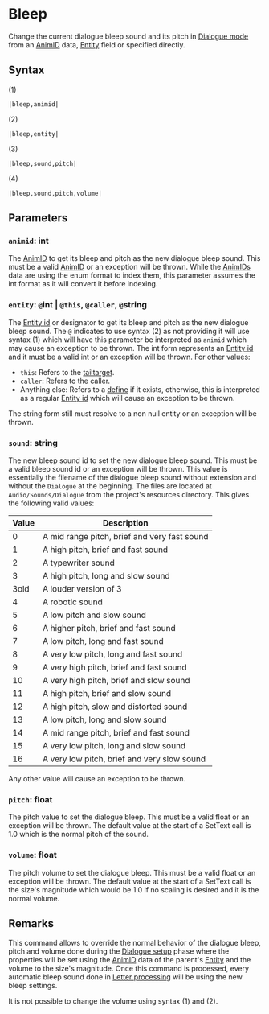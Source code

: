 # Bleep

Change the current dialogue bleep sound and its pitch in [Dialogue mode](../Dialogue%20mode.md) from an [AnimID](../../Enums%20and%20IDs/AnimIDs.md) data, [Entity](../../Entities/Entity.md) field or specified directly.

## Syntax

(1)

````
|bleep,animid|
````

(2)

````
|bleep,entity|
````

(3)

````
|bleep,sound,pitch|
````

(4)

````
|bleep,sound,pitch,volume|
````

## Parameters

### `animid`: int

The [AnimID](../../Enums%20and%20IDs/AnimIDs.md) to get its bleep and pitch as the new dialogue bleep sound. This must be a valid [AnimID](../../Enums%20and%20IDs/AnimIDs.md) or an exception will be thrown. While the [AnimIDs](../../Enums%20and%20IDs/AnimIDs.md) data are using the enum format to index them, this parameter assumes the int format as it will convert it before indexing.

### `entity`: `@`int | `@this`, `@caller`, `@`string

The [Entity id](../Common%20commands%20id%20schemes/Entity%20id.md) or designator to get its bleep and pitch as the new dialogue bleep sound. The `@` indicates to use syntax (2) as not providing it will use syntax (1) which will have this parameter be interpreted as `animid` which may cause an exception to be thrown. The int form represents an [Entity id](../Common%20commands%20id%20schemes/Entity%20id.md) and it must be a valid int or an exception will be thrown. For other values:

* `this`: Refers to the [tailtarget](../Notable%20states.md#tailtarget).
* `caller`: Refers to the caller.
* Anything else: Refers to a [define](Define.md) if it exists, otherwise, this is interpreted as a regular [Entity id](../Common%20commands%20id%20schemes/Entity%20id.md) which will cause an exception to be thrown.

The string form still must resolve to a non null entity or an exception will be thrown.

### `sound`: string

The new bleep sound id to set the new dialogue bleep sound. This must be a valid bleep sound id or an exception will be thrown. This value is essentially the filename of the dialogue bleep sound without extension and without the `Dialogue` at the beginning. The files are located at `Audio/Sounds/Dialogue` from the project's resources directory.  This gives the following valid values:

|Value|Description|
|-----|-----------|
|0|A mid range pitch, brief and very fast sound|
|1|A high pitch, brief and fast sound|
|2|A typewriter sound|
|3|A high pitch, long and slow sound|
|3old|A louder version of 3|
|4|A robotic sound|
|5|A low pitch and slow sound|
|6|A higher pitch, brief and fast sound|
|7|A low pitch, long and fast sound|
|8|A very low pitch, long and fast sound|
|9|A very high pitch, brief and fast sound|
|10|A very high pitch, brief and slow sound|
|11|A high pitch, brief and slow sound|
|12|A high pitch, slow and distorted sound|
|13|A low pitch, long and slow sound|
|14|A mid range pitch, brief and fast sound|
|15|A very low pitch, long and slow sound|
|16|A very low pitch, brief and very slow sound|

Any other value will cause an exception to be thrown.

### `pitch`: float

The pitch value to set the dialogue bleep. This must be a valid float or an exception will be thrown. The default value at the start of a SetText call is 1.0 which is the normal pitch of the sound.

### `volume`: float

The pitch volume to set the dialogue bleep. This must be a valid float or an exception will be thrown. The default value at the start of a SetText call is the size's magnitude which would be 1.0 if no scaling is desired and it is the normal volume.

## Remarks

This command allows to override the normal behavior of the dialogue bleep, pitch and volume done during the [Dialogue setup](../Life%20Cycle.md#dialogue-setup) phase where the properties will be set using the [AnimID](../../Enums%20and%20IDs/AnimIDs.md) data of the parent's [Entity](../../Entities/Entity.md) and the volume to the size's magnitude. Once this command is processed, every automatic bleep sound done in [Letter processing](../Life%20Cycle.md#letter-processing) will be using the new bleep settings.

It is not possible to change the volume using syntax (1) and (2).
